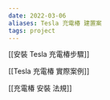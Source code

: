 ```yaml
---
date: 2022-03-06
aliases: Tesla 充電椿 建置案
tags: project
---
```


[[安裝 Tesla 充電椿步驟]]

[[Tesla 充電椿 實際案例]]

[[充電椿 安裝 法規]]